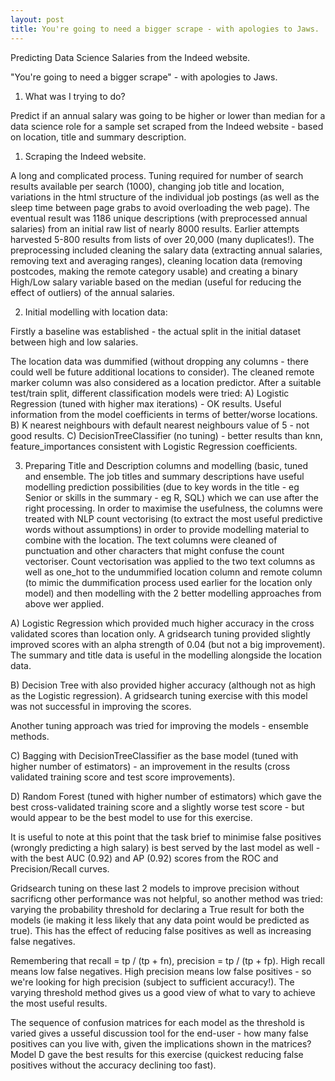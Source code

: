 ```yaml
---
layout: post
title: You're going to need a bigger scrape - with apologies to Jaws.
---
```


Predicting Data Science Salaries from the Indeed website.

"You're going to need a bigger scrape" - with apologies to Jaws.

1) What was I trying to do?

Predict if an annual salary was going to be higher or lower than median for a data science role for a sample set scraped from the Indeed website - based on location, title and summary description.

1) Scraping the Indeed website.

A long and complicated process. Tuning required for number of search results available per search (1000), changing job title and location, variations in the html structure of the individual job postings (as well as the sleep time between page grabs to avoid overloading the web page). The eventual result was 1186 unique descriptions (with preprocessed annual salaries) from an initial raw list of nearly 8000 results. Earlier attempts harvested 5-800 results from lists of over 20,000 (many duplicates!). The preprocessing included cleaning the salary data (extracting annual salaries, removing text and averaging ranges), cleaning location data (removing postcodes, making the remote category usable) and creating a binary High/Low salary variable based on the median (useful for reducing the effect of outliers) of the annual salaries.

2) Initial modelling with location data:

Firstly a baseline was established - the actual split in the initial dataset between high and low salaries.

The location data was dummified (without dropping any columns - there could well be future additional locations to consider). The cleaned remote marker column was also considered as a location predictor. After a suitable test/train split, different classification models were tried:
A) Logistic Regression (tuned with higher max iterations) - OK results. Useful information from the model coefficients in terms of better/worse locations.
B) K nearest neighbours with default nearest neighbours value of 5 - not good results.
C) DecisionTreeClassifier (no tuning) - better results than knn, feature_importances consistent with Logistic Regression coefficients.

3) Preparing Title and Description columns and modelling (basic, tuned and ensemble.
The job titles and summary descriptions have useful modelling prediction possibilities (due to key words in the title - eg Senior or skills in the summary - eg R, SQL) which we can use after the right processing. In order to maximise the usefulness, the columns were treated with NLP count vectorising (to extract the most useful predictive words without assumptions) in order to provide modelling material to combine with the location.
The text columns were cleaned of punctuation and other characters that might confuse the count vectoriser. Count vectorisation was applied to the two text columns as well as one_hot to the undummified location column and remote column (to mimic the dummification process used earlier for the location only model) and then modelling with the 2 better modelling approaches from above wer applied.

A) Logistic Regression which provided much higher accuracy in the cross validated scores than location only. A gridsearch tuning provided slightly improved scores with an alpha strength of 0.04 (but not a big improvement). The summary and title data is useful in the modelling alongside the location data.

B) Decision Tree with also provided higher accuracy (although not as high as the Logistic regression). A gridsearch tuning exercise with this model was not successful in improving the scores.

Another tuning approach was tried for improving the models - ensemble methods.

C) Bagging with DecisionTreeClassifier as the base model (tuned with higher number of estimators) - an improvement in the results (cross validated training score and test score improvements).

D)  Random Forest (tuned with higher number of estimators) which gave the best cross-validated training score and a slightly worse test score - but would appear to be the best model to use for this exercise.

It is useful to note at this point that the task brief to minimise false positives (wrongly predicting a high salary) is best served by the last model as well - with the best AUC (0.92) and AP (0.92) scores from the ROC and Precision/Recall curves. 

Gridsearch tuning on these last 2 models to improve precision without sacrificng other performance was not helpful, so another method was tried: varying the probability threshold for declaring a True result for both the models (ie making it less likely that any data point would be predicted as true). This has the effect of reducing false positives as well as increasing false negatives.

Remembering that recall = tp / (tp + fn), precision = tp / (tp + fp). High recall means low false negatives. High precision means low false positives - so we're looking for high  precision (subject to sufficient accuracy!). The varying threshold method gives us a good view of what to vary to achieve the most useful results.

The sequence of confusion matrices for each model as the threshold is varied gives a usseful discussion tool for the end-user - how many false positives can you live with, given the implications shown in the matrices? Model D gave the best results for this exercise (quickest reducing false positives without the accuracy declining too fast).
